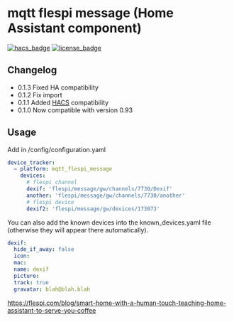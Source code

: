 # mqtt flespi message (Home Assistant component)

[![hacs_badge](https://img.shields.io/badge/HACS-Custom-41BDF5.svg)](https://github.com/hacs/integration)
[![license_badge](https://img.shields.io/github/license/shaiu/technicolor)](https://img.shields.io/github/license/shaiu/technicolor)


## Changelog
- 0.1.3 Fixed HA compatibility
- 0.1.2 Fix import
- 0.1.1 Added [HACS](https://github.com/hacs/integration) compatibility
- 0.1.0 Now compatible with version 0.93

## Usage
Add in /config/configuration.yaml
```yaml
device_tracker:
  — platform: mqtt_flespi_message
    devices:
      # flespi channel
      dexif: 'flespi/message/gw/channels/7730/Dexif'
      another: 'flespi/message/gw/channels/7730/another'
      # flespi device
      dexif2: 'flespi/message/gw/devices/173073'
```

You can also add the known devices into the known_devices.yaml file (otherwise they will appear there automatically).
```yaml
dexif:
  hide_if_away: false
  icon:
  mac:
  name: dexif
  picture:
  track: true
  gravatar: blah@blah.blah
```

https://flespi.com/blog/smart-home-with-a-human-touch-teaching-home-assistant-to-serve-you-coffee